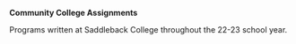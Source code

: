 **Community College Assignments**

Programs written at Saddleback College throughout the 22-23 school year. 
